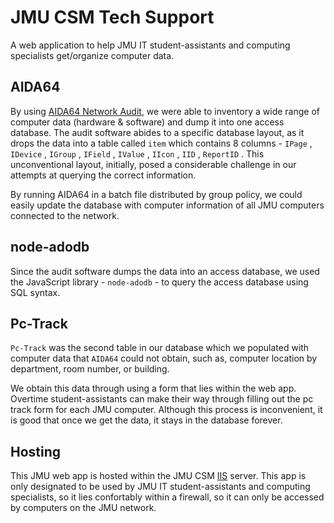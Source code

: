 # JMU CSM Tech Support

A web application to help JMU IT student-assistants and computing specialists get/organize computer data.

## AIDA64

By using [AIDA64 Network Audit](https://www.aida64.com/products/aida64-network-audit), we were able to inventory a wide range of computer data (hardware & software)
and dump it into one access database. The audit software abides to a specific database layout, as it drops the data into a table called `item` which contains 
8 columns - `IPage` , `IDevice` , `IGroup` , `IField` , `IValue` , `IIcon` , `IID` , `ReportID` . This unconventional layout, initially, posed a considerable challenge
in our attempts at querying the correct information.

By running AIDA64 in a batch file distributed by group policy, we could easily update the database with computer information of all JMU computers connected to the 
network.

## node-adodb

Since the audit software dumps the data into an access database, we used the JavaScript library - `node-adodb` - to query the access database using SQL syntax.

## Pc-Track
`Pc-Track` was the second table in our database which we populated with computer data that `AIDA64` could not obtain, such as, computer location by department, room number, or building.

We obtain this data through using a form that lies within the web app. Overtime student-assistants can make their way through filling out the pc track form for each JMU computer. 
Although this process is inconvenient, it is good that once we get the data, it stays in the database forever.

## Hosting

This JMU web app is hosted within the JMU CSM [IIS](https://www.iis.net/) server. This app is only designated to be used by JMU IT student-assistants and computing specialists,
so it lies confortably within a firewall, so it can only be accessed by computers on the JMU network.
